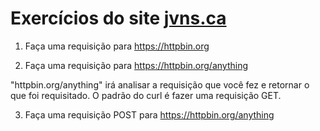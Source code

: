 # Exercícios do site [jvns.ca](https://jvns.ca/blog/2019/08/27/curl-exercises/)

1. Faça uma requisição para https://httpbin.org

2. Faça uma requisição para https://httpbin.org/anything

"httpbin.org/anything" irá analisar a requisição que você fez e retornar o que foi requisitado. O padrão do curl é fazer uma requisição GET.

3. Faça uma requisição POST para https://httpbin.org/anything